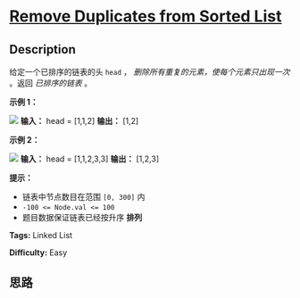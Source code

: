 # [Remove Duplicates from Sorted List][title]

## Description

给定一个已排序的链表的头 `head` ，  _删除所有重复的元素，使每个元素只出现一次_  。返回 _已排序的链表_  。



**示例 1：**

![](https://assets.leetcode.com/uploads/2021/01/04/list1.jpg)
            **输入：** head = [1,1,2]    **输出：** [1,2]    

**示例 2：**

![](https://assets.leetcode.com/uploads/2021/01/04/list2.jpg)
            **输入：** head = [1,1,2,3,3]    **输出：** [1,2,3]    



**提示：**

  * 链表中节点数目在范围 `[0, 300]` 内
  * `-100 <= Node.val <= 100`
  * 题目数据保证链表已经按升序 **排列**


**Tags:** Linked List

**Difficulty:** Easy

## 思路

[title]: https://leetcode-cn.com/problems/remove-duplicates-from-sorted-list
